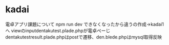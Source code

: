 # kadai
電卓アプリ課題について
npm run dev できなくなったから違うの作成→kadai1へ
viewのinputdentakutest.plade.phpが電卓ぺーじdentakutestresult.plade.phpはpostで遷移、den.blede.phpはmysql取得反映

